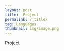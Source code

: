 ```yaml
---
layout: post
title:  Project
permalink: /:title/
tag: Languages
thumbnail: img/image.png
---
```

Project